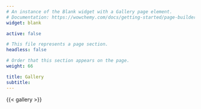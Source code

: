 ```yaml
---
# An instance of the Blank widget with a Gallery page element.
# Documentation: https://wowchemy.com/docs/getting-started/page-builder/
widget: blank

active: false

# This file represents a page section.
headless: false

# Order that this section appears on the page.
weight: 66

title: Gallery
subtitle:
---
```


{{< gallery >}}
